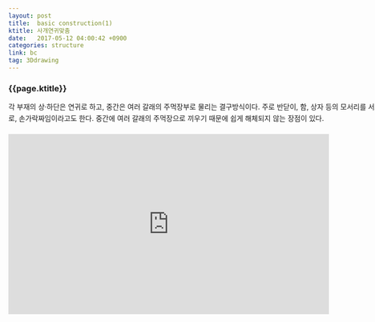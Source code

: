 ```yaml
---
layout: post
title:  basic construction(1)
ktitle: 사개연귀맞춤
date:   2017-05-12 04:00:42 +0900
categories: structure
link: bc
tag: 3Ddrawing
---
```


<div style="width:900px; margin:0px auto">

<h3>
	{{page.ktitle}}
</h3>

<p style="line-height: 160%">각 부재의 상·하단은 연귀로 하고, 중간은 여러 갈래의 주먹장부로 물리는 결구방식이다.
주로 반닫이, 함, 상자 등의 모서리를 서로 맞물려 짜맞추는 기법으로, 손가락짜임이라고도 한다.
중간에 여러 갈래의 주먹장으로 끼우기 때문에 쉽게 해체되지 않는 장점이 있다.</p>	
</div>	

<div style="text-align:center; margin:20px 0px 30px 0px; display: block;">

<iframe width="640" height="360" src="https://www.youtube.com/embed/zInZwhZFfpc" frameborder="0" gesture="media" allow="encrypted-media" allowfullscreen></iframe>

</div>
